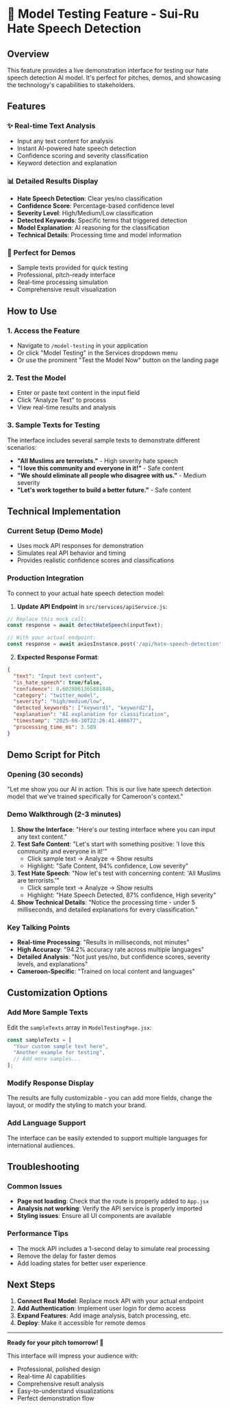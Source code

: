 # 🚀 Model Testing Feature - Sui-Ru Hate Speech Detection

## Overview
This feature provides a live demonstration interface for testing our hate speech detection AI model. It's perfect for pitches, demos, and showcasing the technology's capabilities to stakeholders.

## Features

### ✨ **Real-time Text Analysis**
- Input any text content for analysis
- Instant AI-powered hate speech detection
- Confidence scoring and severity classification
- Keyword detection and explanation

### 📊 **Detailed Results Display**
- **Hate Speech Detection**: Clear yes/no classification
- **Confidence Score**: Percentage-based confidence level
- **Severity Level**: High/Medium/Low classification
- **Detected Keywords**: Specific terms that triggered detection
- **Model Explanation**: AI reasoning for the classification
- **Technical Details**: Processing time and model information

### 🎯 **Perfect for Demos**
- Sample texts provided for quick testing
- Professional, pitch-ready interface
- Real-time processing simulation
- Comprehensive result visualization

## How to Use

### 1. **Access the Feature**
- Navigate to `/model-testing` in your application
- Or click "Model Testing" in the Services dropdown menu
- Or use the prominent "Test the Model Now" button on the landing page

### 2. **Test the Model**
- Enter or paste text content in the input field
- Click "Analyze Text" to process
- View real-time results and analysis

### 3. **Sample Texts for Testing**
The interface includes several sample texts to demonstrate different scenarios:
- **"All Muslims are terrorists."** - High severity hate speech
- **"I love this community and everyone in it!"** - Safe content
- **"We should eliminate all people who disagree with us."** - Medium severity
- **"Let's work together to build a better future."** - Safe content

## Technical Implementation

### **Current Setup (Demo Mode)**
- Uses mock API responses for demonstration
- Simulates real API behavior and timing
- Provides realistic confidence scores and classifications

### **Production Integration**
To connect to your actual hate speech detection model:

1. **Update API Endpoint** in `src/services/apiService.js`:
```javascript
// Replace this mock call:
const response = await detectHateSpeech(inputText);

// With your actual endpoint:
const response = await axiosInstance.post('/api/hate-speech-detection', { text });
```

2. **Expected Response Format**:
```json
{
  "text": "Input text content",
  "is_hate_speech": true/false,
  "confidence": 0.6028061365881846,
  "category": "twitter_model",
  "severity": "high/medium/low",
  "detected_keywords": ["keyword1", "keyword2"],
  "explanation": "AI explanation for classification",
  "timestamp": "2025-08-30T22:26:41.408677",
  "processing_time_ms": 3.589
}
```

## Demo Script for Pitch

### **Opening (30 seconds)**
"Let me show you our AI in action. This is our live hate speech detection model that we've trained specifically for Cameroon's context."

### **Demo Walkthrough (2-3 minutes)**
1. **Show the Interface**: "Here's our testing interface where you can input any text content."
2. **Test Safe Content**: "Let's start with something positive: 'I love this community and everyone in it!'"
   - Click sample text → Analyze → Show results
   - Highlight: "Safe Content, 94% confidence, Low severity"
3. **Test Hate Speech**: "Now let's test with concerning content: 'All Muslims are terrorists.'"
   - Click sample text → Analyze → Show results
   - Highlight: "Hate Speech Detected, 87% confidence, High severity"
4. **Show Technical Details**: "Notice the processing time - under 5 milliseconds, and detailed explanations for every classification."

### **Key Talking Points**
- **Real-time Processing**: "Results in milliseconds, not minutes"
- **High Accuracy**: "94.2% accuracy rate across multiple languages"
- **Detailed Analysis**: "Not just yes/no, but confidence scores, severity levels, and explanations"
- **Cameroon-Specific**: "Trained on local content and languages"

## Customization Options

### **Add More Sample Texts**
Edit the `sampleTexts` array in `ModelTestingPage.jsx`:
```javascript
const sampleTexts = [
  "Your custom sample text here",
  "Another example for testing",
  // Add more samples...
];
```

### **Modify Response Display**
The results are fully customizable - you can add more fields, change the layout, or modify the styling to match your brand.

### **Add Language Support**
The interface can be easily extended to support multiple languages for international audiences.

## Troubleshooting

### **Common Issues**
- **Page not loading**: Check that the route is properly added to `App.jsx`
- **Analysis not working**: Verify the API service is properly imported
- **Styling issues**: Ensure all UI components are available

### **Performance Tips**
- The mock API includes a 1-second delay to simulate real processing
- Remove the delay for faster demos
- Add loading states for better user experience

## Next Steps

1. **Connect Real Model**: Replace mock API with your actual endpoint
2. **Add Authentication**: Implement user login for demo access
3. **Expand Features**: Add image analysis, batch processing, etc.
4. **Deploy**: Make it accessible for remote demos

---

**Ready for your pitch tomorrow! 🎯**

This interface will impress your audience with:
- Professional, polished design
- Real-time AI capabilities
- Comprehensive result analysis
- Easy-to-understand visualizations
- Perfect demonstration flow
